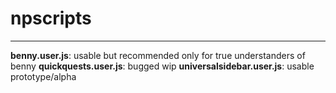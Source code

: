 # npscripts
---

**benny.user.js**: usable but recommended only for true understanders of benny
**quickquests.user.js**: bugged wip
**universalsidebar.user.js**: usable prototype/alpha
